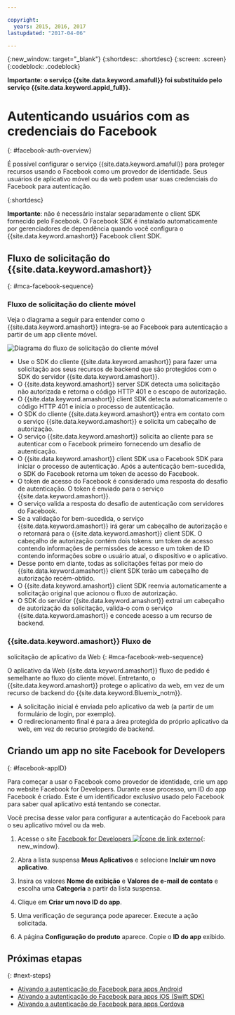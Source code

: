 ```yaml
---

copyright:
  years: 2015, 2016, 2017
lastupdated: "2017-04-06"

---
```

{:new_window: target="_blank"}
{:shortdesc: .shortdesc}
{:screen: .screen}
{:codeblock: .codeblock}

**Importante: o serviço {{site.data.keyword.amafull}} foi substituído pelo serviço {{site.data.keyword.appid_full}}.**

# Autenticando usuários com as credenciais do Facebook
{: #facebook-auth-overview}

É possível configurar o serviço {{site.data.keyword.amafull}} para proteger recursos usando o Facebook como um provedor de
identidade. Seus usuários de aplicativo móvel ou da web podem usar suas credenciais do Facebook para autenticação.

{:shortdesc}

**Importante**: não é necessário instalar separadamente o client SDK fornecido pelo Facebook. O Facebook SDK é instalado automaticamente por gerenciadores de dependência quando você configura o {{site.data.keyword.amashort}} Facebook client SDK.

## Fluxo de solicitação do {{site.data.keyword.amashort}}
{: #mca-facebook-sequence}

### Fluxo de solicitação do cliente móvel

Veja o diagrama a seguir para entender como o {{site.data.keyword.amashort}} integra-se ao Facebook para autenticação a partir de um app cliente móvel.

![Diagrama do fluxo de solicitação do cliente móvel](images/mca-sequence-facebook.jpg)

* Use o SDK do cliente {{site.data.keyword.amashort}} para fazer uma solicitação aos seus recursos de backend que são protegidos
com o SDK do servidor {{site.data.keyword.amashort}}.
* O {{site.data.keyword.amashort}} server SDK detecta uma solicitação não autorizada e retorna o código HTTP 401 e o escopo de autorização.
* O {{site.data.keyword.amashort}} client SDK detecta automaticamente o código HTTP 401 e inicia o processo de autenticação.
* O SDK do cliente {{site.data.keyword.amashort}} entra em contato com o serviço {{site.data.keyword.amashort}} e solicita
um cabeçalho de autorização.
* O serviço {{site.data.keyword.amashort}} solicita ao cliente para se autenticar com o Facebook primeiro fornecendo um desafio de autenticação.
* O {{site.data.keyword.amashort}} client SDK usa o Facebook SDK para iniciar o processo de autenticação. Após a autenticação bem-sucedida, o SDK do Facebook retorna um token de acesso do Facebook.
* O token de acesso do Facebook é considerado uma resposta do desafio de autenticação. O token é enviado para o serviço {{site.data.keyword.amashort}}.
* O serviço valida a resposta do desafio de autenticação com servidores do Facebook.
* Se a validação for bem-sucedida, o serviço {{site.data.keyword.amashort}} irá gerar um cabeçalho de autorização e o retornará para o {{site.data.keyword.amashort}} client SDK. O cabeçalho de autorização contém dois tokens: um token de acesso contendo informações de permissões de acesso e um token de ID contendo informações sobre o usuário atual, o dispositivo e o aplicativo.
* Desse ponto em diante, todas as solicitações feitas por meio do {{site.data.keyword.amashort}} client SDK terão um cabeçalho de autorização recém-obtido.
* O {{site.data.keyword.amashort}} client SDK reenvia automaticamente a solicitação original que acionou o fluxo de autorização.
* O SDK do servidor {{site.data.keyword.amashort}} extrai um cabeçalho de autorização da solicitação, valida-o com o serviço {{site.data.keyword.amashort}} e concede acesso a um recurso de backend.

### {{site.data.keyword.amashort}} Fluxo de
solicitação de aplicativo da Web
{: #mca-facebook-web-sequence}

O aplicativo da Web {{site.data.keyword.amashort}}
fluxo de pedido é semelhante ao fluxo do cliente móvel. Entretanto, o {{site.data.keyword.amashort}} protege o aplicativo da web, em vez de um recurso de backend do {{site.data.keyword.Bluemix_notm}}.

  * A solicitação inicial é enviada pelo aplicativo da web (a partir de um formulário de login, por exemplo).
  * O redirecionamento final é para a área protegida do próprio aplicativo da web, em vez do recurso protegido de backend.


## Criando um app no site Facebook for Developers
{: #facebook-appID}

Para começar a usar o Facebook como provedor de
identidade, crie um app no website Facebook for
Developers. Durante esse processo, um ID do
app Facebook é criado. Este é um identificador exclusivo usado pelo Facebook para saber qual aplicativo está tentando se conectar.

Você precisa desse valor para configurar a autenticação do Facebook para o seu aplicativo móvel ou da web.

1. Acesse o site [Facebook for Developers ![Ícone de link externo](../../icons/launch-glyph.svg "External link icon")](https://developers.facebook.com){: new_window}.

1. Abra a lista suspensa **Meus Aplicativos** e selecione **Incluir um novo aplicativo**.

1. Insira os valores **Nome de exibição** e **Valores de e-mail de contato** e escolha uma
**Categoria** a partir da lista suspensa.

1. Clique em **Criar um novo ID do app**.

1. Uma verificação de segurança pode aparecer. Execute a ação solicitada.

1. A página **Configuração do produto** aparece. Copie o **ID do app** exibido.

## Próximas etapas
{: #next-steps}

* [Ativando a autenticação do Facebook para apps Android](facebook-auth-android.html)
* [Ativando a autenticação do Facebook para apps iOS (Swift SDK)](facebook-auth-ios-swift-sdk.html)
* [Ativando a autenticação do Facebook para apps Cordova](facebook-auth-cordova.html)

